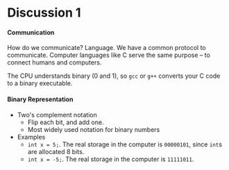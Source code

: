 # Discussion 1

#### Communication

How do we communicate? Language. We have a common protocol to communicate. Computer languages like C serve the same purpose – to connect humans and computers.

The CPU understands binary (0 and 1), so `gcc` or `g++` converts your C code to a binary executable.

#### Binary Representation

* Two's complement notation
    * Flip each bit, and add one.
    * Most widely used notation for binary numbers
* Examples
    * `int x = 5;`. The real storage in the computer is `00000101`, since `int`s are allocated 8 bits.
    * `int x = -5;`. The real storage in the computer is `11111011`.